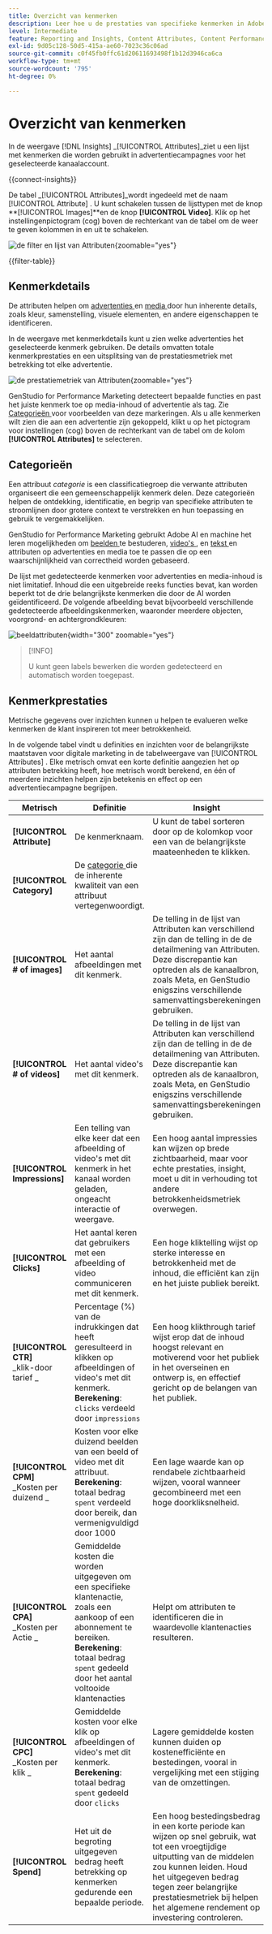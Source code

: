 ```yaml
---
title: Overzicht van kenmerken
description: Leer hoe u de prestaties van specifieke kenmerken in Adobe GenStudio for Performance Marketing kunt beoordelen.
level: Intermediate
feature: Reporting and Insights, Content Attributes, Content Performance
exl-id: 9d05c128-50d5-415a-ae60-7023c36c06ad
source-git-commit: c0f45fb0ffc61d20611693498f1b12d3946ca6ca
workflow-type: tm+mt
source-wordcount: '795'
ht-degree: 0%

---
```


# Overzicht van kenmerken

In de weergave [!DNL Insights] _[!UICONTROL Attributes]_ziet u een lijst met kenmerken die worden gebruikt in advertentiecampagnes voor het geselecteerde kanaalaccount.

{{connect-insights}}

De tabel _[!UICONTROL Attributes]_wordt ingedeeld met de naam [!UICONTROL Attribute] . U kunt schakelen tussen de lijsttypen met de knop **[!UICONTROL Images]**en de knop **[!UICONTROL Video]**. Klik op het instellingenpictogram (cog) boven de rechterkant van de tabel om de weer te geven kolommen in en uit te schakelen.

![ de filter en lijst van Attributen ](/help/assets/insights-attributes-filter.png){zoomable="yes"}

{{filter-table}}

## Kenmerkdetails

De attributen helpen om [ advertenties ](ads.md#ad-details) en [ media ](media.md#media-details) door hun inherente details, zoals kleur, samenstelling, visuele elementen, en andere eigenschappen te identificeren.

In de weergave met kenmerkdetails kunt u zien welke advertenties het geselecteerde kenmerk gebruiken. De details omvatten totale kenmerkprestaties en een uitsplitsing van de prestatiesmetriek met betrekking tot elke advertentie.

![ de prestatiemetriek van Attributen ](/help/assets/insights-attribute-details.png){zoomable="yes"}

GenStudio for Performance Marketing detecteert bepaalde functies en past het juiste kenmerk toe op media-inhoud of advertentie als tag. Zie [ Categorieën ](#categories) voor voorbeelden van deze markeringen. Als u alle kenmerken wilt zien die aan een advertentie zijn gekoppeld, klikt u op het pictogram voor instellingen (cog) boven de rechterkant van de tabel om de kolom **[!UICONTROL Attributes]** te selecteren.

## Categorieën

Een attribuut _categorie_ is een classificatiegroep die verwante attributen organiseert die een gemeenschappelijk kenmerk delen. Deze categorieën helpen de ontdekking, identificatie, en begrip van specifieke attributen te stroomlijnen door grotere context te verstrekken en hun toepassing en gebruik te vergemakkelijken.

GenStudio for Performance Marketing gebruikt Adobe AI en machine het leren mogelijkheden om [ beelden ](image-features.md) te bestuderen, [ video&#39;s ](video-features.md), en [ tekst ](text-features.md) en attributen op advertenties en media toe te passen die op een waarschijnlijkheid van correctheid worden gebaseerd.

De lijst met gedetecteerde kenmerken voor advertenties en media-inhoud is niet limitatief. Inhoud die een uitgebreide reeks functies bevat, kan worden beperkt tot de drie belangrijkste kenmerken die door de AI worden geïdentificeerd. De volgende afbeelding bevat bijvoorbeeld verschillende gedetecteerde afbeeldingskenmerken, waaronder meerdere objecten, voorgrond- en achtergrondkleuren:

![ beeldattributen ](/help/assets/category/asset-attributes.png " Beeld van Toucan omvat veelvoudige ontdekte attributen "){width="300" zoomable="yes"}

>[!INFO]
>
>U kunt geen labels bewerken die worden gedetecteerd en automatisch worden toegepast.

## Kenmerkprestaties

Metrische gegevens over inzichten kunnen u helpen te evalueren welke kenmerken de klant inspireren tot meer betrokkenheid.

In de volgende tabel vindt u definities en inzichten voor de belangrijkste maatstaven voor digitale marketing in de tabelweergave van [!UICONTROL Attributes] . Elke metrisch omvat een korte definitie aangezien het op attributen betrekking heeft, hoe metrisch wordt berekend, en één of meerdere inzichten helpen zijn betekenis en effect op een advertentiecampagne begrijpen.

| Metrisch | Definitie | Insight |
| ---------------------- | ----------------------------- | -------------------------------- |
| **[!UICONTROL Attribute]** | De kenmerknaam. | U kunt de tabel sorteren door op de kolomkop voor een van de belangrijkste maateenheden te klikken. |
| **[!UICONTROL Category]** | De [ categorie ](#categories) die de inherente kwaliteit van een attribuut vertegenwoordigt. |  |
| **[!UICONTROL # of images]** | Het aantal afbeeldingen met dit kenmerk. | De telling in de lijst van Attributen kan verschillend zijn dan de telling in de de detailmening van Attributen. Deze discrepantie kan optreden als de kanaalbron, zoals Meta, en GenStudio enigszins verschillende samenvattingsberekeningen gebruiken. |
| **[!UICONTROL # of videos]** | Het aantal video&#39;s met dit kenmerk. | De telling in de lijst van Attributen kan verschillend zijn dan de telling in de de detailmening van Attributen. Deze discrepantie kan optreden als de kanaalbron, zoals Meta, en GenStudio enigszins verschillende samenvattingsberekeningen gebruiken. |
| **[!UICONTROL Impressions]** | Een telling van elke keer dat een afbeelding of video&#39;s met dit kenmerk in het kanaal worden geladen, ongeacht interactie of weergave. | Een hoog aantal impressies kan wijzen op brede zichtbaarheid, maar voor echte prestaties, insight, moet u dit in verhouding tot andere betrokkenheidsmetriek overwegen. |
| **[!UICONTROL Clicks]** | Het aantal keren dat gebruikers met een afbeelding of video communiceren met dit kenmerk. | Een hoge kliktelling wijst op sterke interesse en betrokkenheid met de inhoud, die efficiënt kan zijn en het juiste publiek bereikt. |
| **[!UICONTROL CTR]**<br>_klik-door tarief _ | Percentage (%) van de indrukkingen dat heeft geresulteerd in klikken op afbeeldingen of video&#39;s met dit kenmerk.<br>**Berekening**: `clicks` verdeeld door `impressions` | Een hoog klikthrough tarief wijst erop dat de inhoud hoogst relevant en motiverend voor het publiek in het overseinen en ontwerp is, en effectief gericht op de belangen van het publiek. |
| **[!UICONTROL CPM]**<br>_Kosten per duizend _ | Kosten voor elke duizend beelden van een beeld of video met dit attribuut.<br>**Berekening**: totaal bedrag `spent` verdeeld door bereik, dan vermenigvuldigd door 1000 | Een lage waarde kan op rendabele zichtbaarheid wijzen, vooral wanneer gecombineerd met een hoge doorkliksnelheid. |
| **[!UICONTROL CPA]**<br>_Kosten per Actie _ | Gemiddelde kosten die worden uitgegeven om een specifieke klantenactie, zoals een aankoop of een abonnement te bereiken.<br>**Berekening**: totaal bedrag `spent` gedeeld door het aantal voltooide klantenacties | Helpt om attributen te identificeren die in waardevolle klantenacties resulteren. |
| **[!UICONTROL CPC]**<br>_Kosten per klik _ | Gemiddelde kosten voor elke klik op afbeeldingen of video&#39;s met dit kenmerk.<br>**Berekening**: totaal bedrag `spent` gedeeld door `clicks` | Lagere gemiddelde kosten kunnen duiden op kostenefficiënte en bestedingen, vooral in vergelijking met een stijging van de omzettingen. |
| **[!UICONTROL Spend]** | Het uit de begroting uitgegeven bedrag heeft betrekking op kenmerken gedurende een bepaalde periode. | Een hoog bestedingsbedrag in een korte periode kan wijzen op snel gebruik, wat tot een vroegtijdige uitputting van de middelen zou kunnen leiden. Houd het uitgegeven bedrag tegen zeer belangrijke prestatiesmetriek bij helpen het algemene rendement op investering controleren. |
